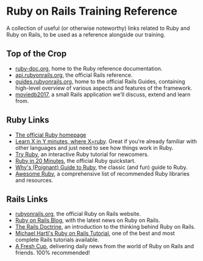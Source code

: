 # Ruby on Rails Training Reference

A collection of useful (or otherwise noteworthy) links related to Ruby and Ruby on Rails, to be used as a reference alongside our training.

## Top of the Crop

- [ruby-doc.org](http://ruby-doc.org/), home to the Ruby reference documentation.
- [api.rubyonrails.org](http://api.rubyonrails.org/), the official Rails reference.
- [guides.rubyonrails.org](http://guides.rubyonrails.org/), home to the official Rails Guides, containing high-level overview of various aspects and features of the framework.
- [moviedb2017](https://github.com/manserei/moviedb2017), a small Rails application we'll discuss, extend and learn from.

## Ruby Links

- [The official Ruby homepage](https://www.ruby-lang.org/)
- [Learn X in Y minutes, where X=ruby](https://learnxinyminutes.com/docs/ruby/). Great if you're already familiar with other languages and just need to see how things work in Ruby.
- [Try Ruby](http://tryruby.org/), an interactive Ruby tutorial for newcomers.
- [Ruby in 20 Minutes](https://www.ruby-lang.org/en/documentation/quickstart/), the official Ruby quickstart.
- [Why's (Poignant) Guide to Ruby](http://poignant.guide/), the classic (and fun) guide to Ruby.
- [Awesome Ruby](http://awesome-ruby.com/), a comprehensive list of recommended Ruby libraries and resources.



## Rails Links

- [rubyonrails.org](http://rubyonrails.org/), the official Ruby on Rails website.
- [Ruby on Rails Blog](http://weblog.rubyonrails.org/), with the latest news on Ruby on Rails.
- [The Rails Doctrine](http://rubyonrails.org/doctrine/), an introduction to the thinking behind Ruby on Rails.
- [Michael Hartl's Ruby on Rails Tutorial](https://www.railstutorial.org/), one of the best and most complete Rails tutorials available.
- [A Fresh Cup](https://afreshcup.com/), delivering daily news from the world of Ruby on Rails and friends. 100% recommended!
